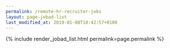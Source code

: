 ```yaml
---
permalink: /remote-hr-recruiter-jobs
layout: page-jobad-list
last_modified_at: 2019-01-08T18:42:57+0100
---
```

{% include render_jobad_list.html permalink=page.permalink %}
